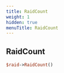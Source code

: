 ```yaml
---
title: RaidCount
weight: 1
hidden: true
menuTitle: RaidCount
---
```

## RaidCount
```perl
$raid->RaidCount()
```